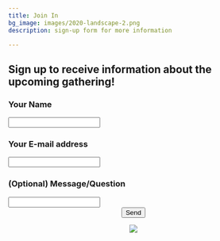 ```yaml
---
title: Join In
bg_image: images/2020-landscape-2.png
description: sign-up form for more information

---
```

## Sign up to receive information about the upcoming gathering!

<form method="POST" action="[https://formspree.io/](https://formspree.io/you@example.com "https://formspree.io/you@example.com")voraciouslaptop@gmail.com">

### Your Name

<input type="text" name="name">

### Your E-mail address

<input type="email" name="email">

### (Optional) Message/Question

<input type="text" name="message">

<br>

<center><button type="submit">Send</button>

</form>

<br>

![](images/2020-three-quarters-1.png)